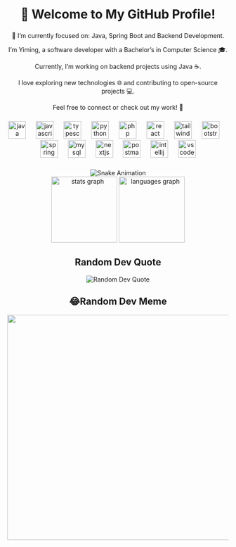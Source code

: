<h1 align="center">👋 Welcome to My GitHub Profile!</h1>

###

<p align="center">🥳 I’m currently focused on: Java, Spring Boot and Backend Development.</p>
<p align="center"> I’m Yiming, a software developer with a Bachelor’s in Computer Science 🎓. </p>
<p align="center">Currently, I’m working on backend projects using Java ☕. </p>
<p align="center">I love exploring new technologies 🌐 and contributing to open-source projects 💻.</p>
<p align="center">Feel free to connect or check out my work! 🤝</p>

###

<div align="center">
  <img src="https://cdn.jsdelivr.net/gh/devicons/devicon/icons/java/java-original.svg" height="40" alt="java logo"  />
  <img width="15" />
  <img src="https://cdn.jsdelivr.net/gh/devicons/devicon/icons/javascript/javascript-original.svg" height="40" alt="javascript logo"  />
  <img width="15" />
  <img src="https://cdn.jsdelivr.net/gh/devicons/devicon/icons/typescript/typescript-original.svg" height="40" alt="typescript logo"  />
  <img width="15" />
  <img src="https://cdn.simpleicons.org/python/3776AB" height="40" alt="python logo"  />
  <img width="15" />
  <img src="https://cdn.simpleicons.org/php/777BB4" height="40" alt="php logo"  />
  <img width="15" />
  <img src="https://cdn.jsdelivr.net/gh/devicons/devicon/icons/react/react-original.svg" height="40" alt="react logo"  />
  <img width="15" />
  <img src="https://cdn.jsdelivr.net/gh/devicons/devicon/icons/tailwindcss/tailwindcss-original-wordmark.svg" height="40" alt="tailwindcss logo"  />
  <img width="15" />
  <img src="https://cdn.jsdelivr.net/gh/devicons/devicon/icons/bootstrap/bootstrap-original.svg" height="40" alt="bootstrap logo"  />
  <img width="15" />
  <img src="https://cdn.jsdelivr.net/gh/devicons/devicon/icons/spring/spring-original.svg" height="40" alt="spring logo"  />
  <img width="15" />
  <img src="https://cdn.jsdelivr.net/gh/devicons/devicon/icons/mysql/mysql-original.svg" height="40" alt="mysql logo"  />
  <img width="15" />
  <img src="https://cdn.simpleicons.org/nextdotjs/000000" height="40" alt="nextjs logo"  />
  <img width="15" />
  <img src="https://cdn.simpleicons.org/postman/FF6C37" height="40" alt="postman logo"  />
  <img width="15" />
  <img src="https://cdn.jsdelivr.net/gh/devicons/devicon/icons/intellij/intellij-original.svg" height="40" alt="intellij logo"  />
  <img width="15" />
  <img src="https://cdn.jsdelivr.net/gh/devicons/devicon/icons/vscode/vscode-original.svg" height="40" alt="vscode logo"  />
</div>

###

<div align="center">
    <img src="https://raw.githubusercontent.com/Yiming0576/Yiming0576/output/snake.gif" alt="Snake Animation" />
</div>


<div align="center">
  <img src="https://github-readme-stats.vercel.app/api?username=Yiming0576&hide_title=false&hide_rank=false&show_icons=true&include_all_commits=true&count_private=true&disable_animations=false&theme=dracula&locale=en&hide_border=false&order=1" height="150" alt="stats graph"  />
  <img src="https://github-readme-stats.vercel.app/api/top-langs?username=Yiming0576&locale=en&hide_title=false&layout=compact&card_width=320&langs_count=5&theme=dracula&hide_border=false&order=2" height="150" alt="languages graph"  />
</div>



<h2 align="center">Random Dev Quote</h2>

<div align="center">
  <img src="https://quotes-github-readme.vercel.app/api?type=horizontal&theme=radical" alt="Random Dev Quote"/>
</div>

<h2 align="center">😂Random Dev Meme</h2>
<div align="center">
  <img src="https://random-memer.herokuapp.com/" width="512px"/>  
</div>


